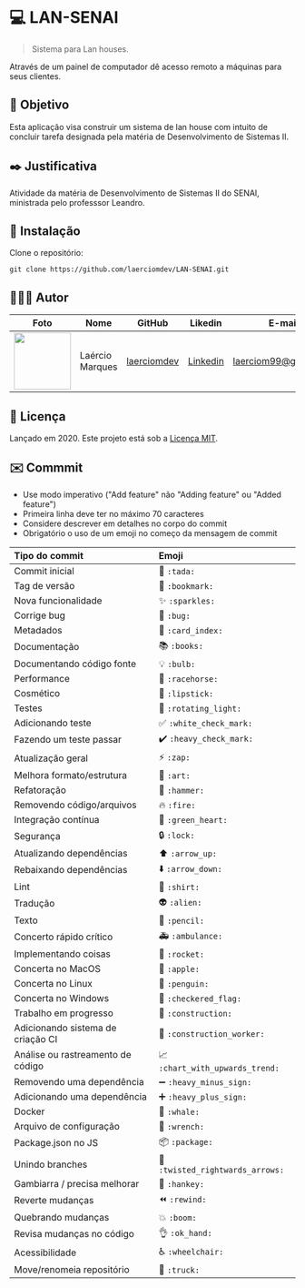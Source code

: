 # 💻 LAN-SENAI
> Sistema para Lan houses. 

Através de um painel de computador dê acesso remoto a máquinas para seus clientes.

<p align="center">
    
</p>

## 🎯 Objetivo

Esta aplicação visa construir um sistema de lan house com intuito de concluir tarefa designada pela matéria de Desenvolvimento de Sistemas II.

## ✒️ Justificativa

Atividade da matéria de Desenvolvimento de Sistemas II do SENAI, ministrada pelo professsor Leandro.

## 👷 Instalação

Clone o repositório:

```git
git clone https://github.com/laerciomdev/LAN-SENAI.git
```

## 👨🏼‍💻 Autor

Foto | Nome | GitHub | Likedin | E-mail
---- | ---- | ------ | ------- | ------
<img src="https://avatars3.githubusercontent.com/u/56900657?s=400&u=39c5b951f067086b41ce462b29373765c2e39410&v=4" width="100px"> | Laércio Marques | [laerciomdev](https://github.com/laerciomdev) | [Linkedin](https://www.linkedin.com/in/la%C3%A9rcio-marques-967582196/) | laerciom99@gmail.com

## 📃 Licença

Lançado em 2020.
Este projeto está sob a [Licença MIT](./LICENSE).

## ✉️ Commmit

- Use modo imperativo ("Add feature" não "Adding feature" ou "Added feature")
- Primeira linha deve ter no máximo 70 caracteres
- Considere descrever em detalhes no corpo do commit
- Obrigatório o uso de um emoji no começo da mensagem de commit

|   Tipo do commit              | Emoji                                         |
|:---------------------------|:----------------------------------------------|
| Commit inicial             | :tada: `:tada:`                               |
| Tag de versão                | :bookmark: `:bookmark:`                       |
| Nova funcionalidade                | :sparkles: `:sparkles:`                       |
| Corrige bug                     | :bug: `:bug:`                                 |
| Metadados                  | :card_index: `:card_index:`                   |
| Documentação              | :books: `:books:`                             |
| Documentando código fonte    | :bulb: `:bulb:`                               |
| Performance                | :racehorse: `:racehorse:`                     |
| Cosmético                   | :lipstick: `:lipstick:`                       |
| Testes                      | :rotating_light: `:rotating_light:`           |
| Adicionando teste              | :white_check_mark: `:white_check_mark:`       |
| Fazendo um teste passar           | :heavy_check_mark: `:heavy_check_mark:`       |
| Atualização geral             | :zap: `:zap:`                                 |
| Melhora formato/estrutura   | :art: `:art:`                                 |
| Refatoração              | :hammer: `:hammer:`                           |
| Removendo código/arquivos        | :fire: `:fire:`                               |
| Integração contínua     | :green_heart: `:green_heart:`                |
| Segurança                   | :lock: `:lock:`                               |
| Atualizando dependências     | :arrow_up: `:arrow_up:`                       |
| Rebaixando dependências   | :arrow_down: `:arrow_down:`                   |
| Lint                       | :shirt: `:shirt:`                             |
| Tradução                | :alien: `:alien:`                             |
| Texto                       | :pencil: `:pencil:`                           |
| Concerto rápido crítico            | :ambulance: `:ambulance:`                     |
| Implementando coisas            | :rocket: `:rocket:`                           |
| Concerta no MacOS            | :apple: `:apple:`                             |
| Concerta no Linux            | :penguin: `:penguin:`                         |
| Concerta no Windows          | :checkered_flag: `:checkered_flag:`           |
| Trabalho em progresso           | :construction:  `:construction:`              |
| Adicionando sistema de criação CI     | :construction_worker: `:construction_worker:` |
| Análise ou rastreamento de código | :chart_with_upwards_trend: `:chart_with_upwards_trend:` |
| Removendo uma dependência      | :heavy_minus_sign: `:heavy_minus_sign:`       |
| Adicionando uma dependência        | :heavy_plus_sign: `:heavy_plus_sign:`         |
| Docker                     | :whale: `:whale:`                             |
| Arquivo de configuração        | :wrench: `:wrench:`                           |
| Package.json no JS         | :package: `:package:`                         |
| Unindo branches           | :twisted_rightwards_arrows: `:twisted_rightwards_arrows:` |
| Gambiarra / precisa melhorar    | :hankey: `:hankey:`                           |
| Reverte mudanças          | :rewind: `:rewind:`                           |
| Quebrando mudanças           | :boom: `:boom:`                               |
| Revisa mudanças no código        | :ok_hand: `:ok_hand:`                         |
| Acessibilidade              | :wheelchair: `:wheelchair:`                   |
| Move/renomeia repositório     | :truck: `:truck:`                             |
